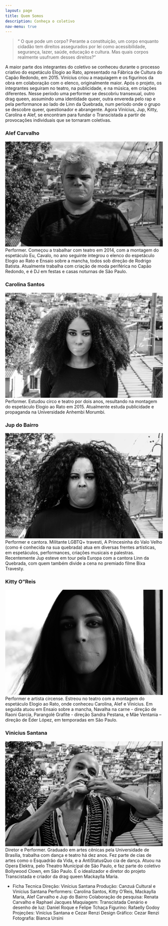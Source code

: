 ```yaml
---
layout: page
title: Quem Somos
description: Conheça o coletivo
nav-menu: true
---
```


>“ O que pode um corpo? Perante a constituição, um corpo enquanto cidadão tem direitos assegurados por lei como acessibilidade, segurança, lazer, saúde, educação e cultura. Mas quais corpos realmente usufruem desses direitos?”


A maior parte dos integrantes do coletivo se conheceu durante o processo criativo do espetáculo Elogio ao Rato, apresentado na Fábrica de Cultura do Capão Redondo, em 2015. Vinícius criou a maquiagem e os figurinos da obra em colaboração com o elenco, originalmente maior. Após o projeto, os integrantes seguiram no teatro, na publicidade, e na música, em criações diferentes. Nesse período uma performer se descobriu transexual, outro drag queen, assumindo uma identidade queer, outra envereda pelo rap e pela performance ao lado de Linn da Quebrada,  num período onde o grupo se descobre queer, questionador e abrangente. Agora Vinícius, Jup,  Kitty, Carolina e Alef, se encontram para fundar o  Transcistada a partir de provocações individuais que se tornaram coletivas.



### Alef Carvalho

<span class="image left"><img src="assets/images/alef.jpg" alt="Alef" /></span>
Performer. Começou a trabalhar com teatro em 2014, com a montagem do espetáculo Eu, Cavalo, no ano seguinte integrou o elenco do espetáculo Elogio ao Rato e Ensaio sobre a mancha, todos sob direção de Rodrigo Batista. Atualmente trabalha com criação de moda periférica no Capão Redondo, e é DJ em festas e casas noturnas de São Paulo.


### Carolina Santos

<span class="image right"><img src="assets/images/carolina.jpg" alt="" /></span>
Performer. Estudou circo e teatro por dois anos, resultando na montagem do espetáculo Elogio ao Rato em 2015. Atualmente estuda publicidade e propaganda na Universidade Anhembi Morumbi.

### Jup do Bairro

<span class="image left"><img src="assets/images/jup.jpg" alt="Alef" /></span>
Performer e cantora. Militante LGBTQ+ travesti, A Princesinha do Valo Velho (como é conhecida na sua quebrada) atua em diversas frentes artísticas, em espetáculos, performances, criações musicais e palestras. Recentemente Jup esteve em tour pela Europa com a cantora Linn da Quebrada, com quem também divide a cena no premiado filme Bixa Travesty.

### Kitty O”Reis

<span class="image right"><img src="assets/images/kitty.jpg" alt="" /></span>
Performer e artista circense. Estreou no teatro com a montagem do espetáculo Elogio ao Rato, onde conheceu Carolina, Alef e Vinicius. Em seguida atuou em Ensaio sobre a mancha,  Navalha na carne - direção de Raoni Garcia,  Parangolé Grafite - direção Sandra Pestana, e Mãe Ventania – direção de Éder López, em temporadas em São Paulo.

### Vinicius Santana

<span class="image left"><img src="assets/images/vini.jpg" alt="Alef" /></span>
Diretor e Performer. Graduado em artes cênicas pela Universidade de Brasília, trabalha  com dança e teatro há dez anos. Fez parte de cias de artes como o Esquadrão da Vida, e a AntiStatusQuo cia de dança.  Atuou na Opera Elektra, pelo Theatro Municipal de São Paulo, e faz parte do coletivo Bollywood Clown, em São Paulo. É o idealizador e diretor do projeto Transcistada e criador da drag queen Mackaylla Maria.



- Ficha Tecnica
Direção: Vinícius Santana
Produção: Canzuá Cultural e Vinícius Santana
Performers: Carolina Santos, Kitty O’Reis, Mackaylla Maria, Alef Carvalho e Jup do Bairro
Colaboração de pesquisa: Renata Carvalho e Raphael Jacques
Maquiagem: Transcistada
Cenário e desenho de luz: Daniel Roque e Felipe Tchaça
Figurino: Rafaelly Godoy
Projeções: Vinícius Santana e Cezar Renzi
Design Gráfico: Cezar Renzi
Fotografia: Bianca Ursini

